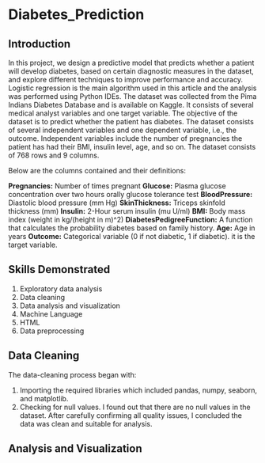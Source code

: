 # Diabetes_Prediction

## Introduction 

In this project, we design a predictive model that predicts whether a patient will develop diabetes, based on certain diagnostic measures in the dataset, and explore different techniques to improve performance and accuracy. Logistic regression is the main algorithm used in this article and the analysis was
performed using Python IDEs. The dataset was collected from the Pima Indians Diabetes Database and is available on Kaggle. It consists of several medical analyst variables and one target variable. The objective of the dataset is to predict whether the patient has diabetes. The dataset consists  of several  independent  variables   and  one  dependent  variable,  i.e.,  the  outcome. Independent variables include the number of pregnancies the patient  has  had their BMI, insulin level, age, and so on. The dataset consists of 768 rows and 9 columns. 


Below are the columns contained and their definitions:


**Pregnancies:** Number of times pregnant
**Glucose:** Plasma glucose concentration  over two hours orally glucose tolerance test
**BloodPressure:** Diastolic blood pressure (mm Hg)
**SkinThickness:** Triceps skinfold thickness (mm)
**Insulin:** 2-Hour serum insulin (mu U/ml)
**BMI:** Body mass index (weight in kg/(height in m)^2)
**DiabetesPedigreeFunction:** A function that calculates the probability diabetes based on family history.
**Age:** Age in years
**Outcome:** Categorical variable (0 if not diabetic, 1 if diabetic). it is the target variable.

## Skills Demonstrated
1. Exploratory data analysis
2. Data cleaning
3. Data analysis and visualization
4. Machine Language
5. HTML
6. Data preprocessing


## Data Cleaning
The data-cleaning process began with:
1. Importing the required libraries which included pandas, numpy, seaborn, and matplotlib.
2. Checking for null values. I found out that there are no null values in the dataset.
   After carefully confirming all quality issues, I concluded the data was clean and suitable for analysis.


## Analysis and Visualization

